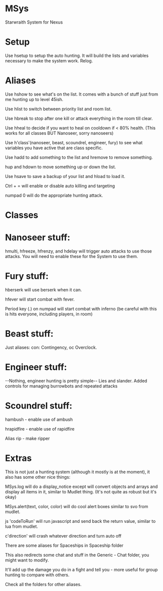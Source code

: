 # MSys
Starwraith System for Nexus

# Setup
Use hsetup to setup the auto hunting.  It will build the lists and variables necessary to make the system work.
Relog.

# Aliases
Use hshow to see what's on the list. It comes with a bunch of stuff just from me hunting up to level 45ish.

Use hlist to switch between priority list and room list.

Use hbreak to stop after one kill or attack everything in the room till clear.

Use hheal to decide if you want to heal on cooldown if < 80% health. (This works for all classes BUT Nanoseer, sorry nanoseers)

Use h'class'(nanoseer, beast, scoundrel, engineer, fury) to see what variables you have active that are class specific.

Use hadd to add something to the list and hremove to remove something.

hup and hdown to move something up or down the list.

Use hsave to save a backup of your list and hload to load it.

Ctrl + = will enable or disable auto killing and targeting

numpad 0 will do the appropriate hunting attack.
  
# Classes
# Nanoseer stuff:
hmulti, hfreeze, hfrenzy, and hdelay will trigger auto attacks to use those attacks. You will need to enable these for the System to use them.

# Fury stuff:
hberserk will use berserk when it can.

hfever will start combat with fever.

Period key (.) on numpad will start combat with inferno (be careful with this is hits everyone, including players, in room)

# Beast stuff:
Just aliases: con: Contingency, oc Overclock.

# Engineer stuff:
  --Nothing, engineer hunting is pretty simple--
Lies and slander. Added controls for managing burrowbots and repeated attacks

# Scoundrel stuff:
hambush - enable use of ambush

hrapidfire - enable use of rapidfire

Alias rip - make ripper

# Extras
This is not just a hunting system (although it mostly is at the moment), it also has some other nice things:

MSys.log will do a display_notice except will convert objects and arrays and display all items in it, similar to Mudlet thing.  (It's not quite as robust but it's okay)

MSys.alert(text, color, color) will do cool alert boxes similar to svo from mudlet.

js 'codeToRun' will run javascript and send back the return value, similar to lua from mudlet.
  
c'direction' will crash whatever direction and turn auto off
  
There are some aliases for Spaceships in Spaceship folder

This also redirects some chat and stuff in the Generic - Chat folder, you might want to modify.

It'll add up the damage you do in a fight and tell you - more useful for group hunting to compare with others.

Check all the folders for other aliases.
